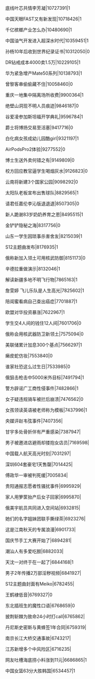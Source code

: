 底线叶芯共情李芳凝|10727391|1

中国天眼FAST又有新发现|10718426|1

千亿槟榔产业怎么办|10480690|1

中国油气开发进入超深水时代|10359451|1

孙杨10年后收到世界纪录证书|10312050|0

DR钻戒成本4000卖1.5万|10229105|1

华为紧急增产Mate50系列|10138793|1

曾黎客串偷偷藏不住|10058460|0

重庆一地集中隔离场所收费|9900364|1

绝壁山洞现不明人员痕迹|9846187|0

谷爱凌参加斯坦福开学典礼|9596784|1

爵士将博扬交易至活塞|9417716|0

白化病女孩成幼儿园酷girl|9321197|1

AirPodsPro2体验|9277552|0

博士生送外卖何错之有|9149809|0

校方回应教官逼学生喝烟灰水|9126823|0

云南将新建3个国家公园|9098292|0

太阳队老板宣布出售球队|8829565|1

请君任嘉伦李沁版退退退|8507305|0

新人跪谢83岁奶奶养育之恩|8495515|1

金铲铲隐秘之海|8317756|0

山东一学生因琐事杀害舍友|8215039|1

S12主题曲发布|8176935|1

俄称新加入领土可用核武防御|8151173|0

辛德拉重做演示|8132046|1

解读新疆多地不明飞行物|7865163|1

詹雯婷 飞儿乐队是人生高光|7825602|1

陪闺蜜看病自己查出癌症|7701887|1

欧盟对华投资暴涨|7622967|1

学生交4人间的钱住12人间|7601706|0

俄称会用核武器防卫新领土|7575094|0

美联储累计加息300个基点|7566297|1

癞皮蛇仿妆|7553840|0

谁家社恐这么过生日|7533985|0

俄狙击枪击中5000米外目标|7491794|1

警方辟谣广工商性侵事件|7482866|1

女子疑违规骑车被拦后崩溃|7476562|0

女孩领读英语被老师称为模板|7437996|1

央媒评赵韦弦事件|7407356|

甘宇多处骨折伴有严重感染|7387947|

男子被邀进店避雨却搂抱女店员|7169598|

中国载人航天高光时刻|7031297|

深圳604套豪宅1天售罄|7014425|

傅政华一审被判死缓|7005834|

贵阳通报志愿者性骚扰事件|6995929|

家人用箩筐抬产后女子回家|6995870|

俄美宇航员共同进入空间站|6932815|

她们的名字姐妹团联手撕绿茶|6923276|

这是江南秋天的专属浪漫|6901733|

国庆节手工大赛开始了|6894281|

潮汕人有多爱吃朥|6882033|

天沈一对终于在一起了|6844168|1

男子2年传播2万部淫秽视频|6841927|

S12主题曲封面有Meiko|6782455|

王鹤棣低音|6769327|0

东北插班生的魔性口语|6768659|0

披荆斩棘为致命24小时打call|6765862|

丹尼斯史密斯与黄蜂签1年合同|6759319|

南京长江大桥交通事故|6743217|

江苏新增多个中风险区|6716235|

网友吐槽海底捞小料涨到11元|6686865|1

中国女篮63分大胜韩国|6534457|1

